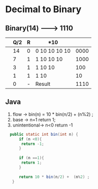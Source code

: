 # Decimal to Binary 

## Binary(14) ---> 1110

|        |    Q/2   |   R    |      *10      |      |
| ------ | ---------|--------|---------------|------
|        |    14     |   0   | 0 10 10 10 10 | 0000  
|        |     7     |   1   | 1 10 10 10    | 1000
|        |     3     |   1   | 1 10 10       |  100
|        |     1     |   1   | 1 10          |   10
|        |     0     |   -   |    Result     | 1110 

## Java 


1. flow -> bin(n) = 10 * bin(n/2) +  (n%2) ;
1. base -> n=1 return 1;
1. unintentional-> n<0 return -1

```java
  public static int bin(int n) {
      if (n <0){
       return -1;
      }
     
      if (n ==1){
       return 1;
      }
     
      return 10 * bin(n/2) +  (n%2) ;
   }
```

